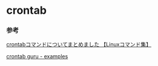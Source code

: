 # crontab

### 参考

[crontabコマンドについてまとめました 【Linuxコマンド集】](https://eng-entrance.com/linux-command-crontab)

[crontab guru - examples](https://crontab.guru/examples.html)

